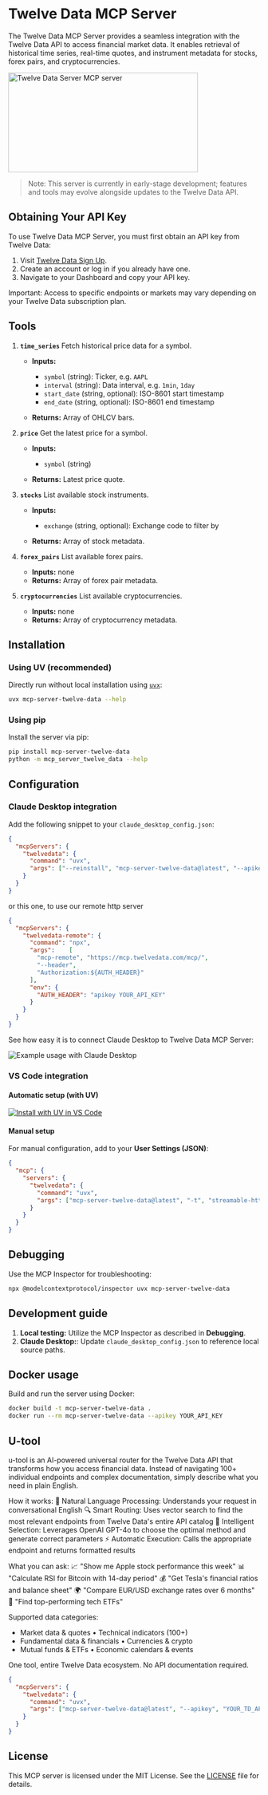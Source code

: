 # Twelve Data MCP Server

The Twelve Data MCP Server provides a seamless integration with the Twelve Data API to access financial market data. It enables retrieval of historical time series, real-time quotes, and instrument metadata for stocks, forex pairs, and cryptocurrencies.

<a href="https://glama.ai/mcp/servers/@twelvedata/mcp">
  <img width="380" height="200" src="https://glama.ai/mcp/servers/@twelvedata/mcp/badge" alt="Twelve Data Server MCP server" />
</a>

> Note: This server is currently in early-stage development; features and tools may evolve alongside updates to the Twelve Data API.

## Obtaining Your API Key

To use Twelve Data MCP Server, you must first obtain an API key from Twelve Data:

1. Visit [Twelve Data Sign Up](https://twelvedata.com/register?utm_source=github&utm_medium=repository&utm_campaign=mcp_repo).
2. Create an account or log in if you already have one.
3. Navigate to your Dashboard and copy your API key.

Important: Access to specific endpoints or markets may vary depending on your Twelve Data subscription plan.

## Tools

1. **`time_series`**
   Fetch historical price data for a symbol.

   * **Inputs:**

     * `symbol` (string): Ticker, e.g. `AAPL`
     * `interval` (string): Data interval, e.g. `1min`, `1day`
     * `start_date` (string, optional): ISO-8601 start timestamp
     * `end_date` (string, optional): ISO-8601 end timestamp
   * **Returns:** Array of OHLCV bars.

2. **`price`**
   Get the latest price for a symbol.

   * **Inputs:**

     * `symbol` (string)
   * **Returns:** Latest price quote.

3. **`stocks`**
   List available stock instruments.

   * **Inputs:**

     * `exchange` (string, optional): Exchange code to filter by
   * **Returns:** Array of stock metadata.

4. **`forex_pairs`**
   List available forex pairs.

   * **Inputs:** none
   * **Returns:** Array of forex pair metadata.

5. **`cryptocurrencies`**
   List available cryptocurrencies.

   * **Inputs:** none
   * **Returns:** Array of cryptocurrency metadata.

## Installation

### Using **UV** (recommended)

Directly run without local installation using [`uvx`](https://docs.astral.sh/uv/guides/tools/):

```bash
uvx mcp-server-twelve-data --help
```

### Using **pip**

Install the server via pip:

```bash
pip install mcp-server-twelve-data
python -m mcp_server_twelve_data --help
```

## Configuration

### Claude Desktop integration

Add the following snippet to your `claude_desktop_config.json`:

```json
{
  "mcpServers": {
    "twelvedata": {
      "command": "uvx",
      "args": ["--reinstall", "mcp-server-twelve-data@latest", "--apikey", "YOUR_API_KEY"]
    }
  }
}
```

or this one, to use our remote http server

```json
{
  "mcpServers": {
    "twelvedata-remote": {
      "command": "npx",
      "args":    [
        "mcp-remote", "https://mcp.twelvedata.com/mcp/",
        "--header",
        "Authorization:${AUTH_HEADER}"
      ],
      "env": {
        "AUTH_HEADER": "apikey YOUR_API_KEY"
      }
    }
  }
}
```

See how easy it is to connect Claude Desktop to Twelve Data MCP Server:

![Example usage with Claude Desktop](./example.gif)

### VS Code integration

#### Automatic setup (with UV)

[![Install with UV in VS Code](https://img.shields.io/badge/VS_Code-UV-0098FF?style=flat-square\&logo=visualstudiocode\&logoColor=white)](https://insiders.vscode.dev/redirect/mcp/install?name=twelvedata&config=%7B%22command%22%3A%22uvx%22%2C%22args%22%3A%5B%22mcp-server-twelve-data%22%2C%22--apikey%22%2C%22YOUR_API_KEY%22%5D%7D)

#### Manual setup

For manual configuration, add to your **User Settings (JSON)**:

```json
{
  "mcp": {
    "servers": {
      "twelvedata": {
        "command": "uvx",
        "args": ["mcp-server-twelve-data@latest", "-t", "streamable-http"]
      }
    }
  }
}
```

## Debugging

Use the MCP Inspector for troubleshooting:

```bash
npx @modelcontextprotocol/inspector uvx mcp-server-twelve-data
```

## Development guide

1. **Local testing:** Utilize the MCP Inspector as described in **Debugging**.
2. **Claude Desktop:**: Update `claude_desktop_config.json` to reference local source paths.

## Docker usage

Build and run the server using Docker:

```bash
docker build -t mcp-server-twelve-data .
docker run --rm mcp-server-twelve-data --apikey YOUR_API_KEY
```

## U-tool
u-tool is an AI-powered universal router for the Twelve Data API that transforms how you access financial data. Instead of navigating 100+ individual endpoints and complex documentation, simply describe what you need in plain English.

How it works:
🧠 Natural Language Processing: Understands your request in conversational English
🔍 Smart Routing: Uses vector search to find the most relevant endpoints from Twelve Data's entire API catalog
🎯 Intelligent Selection: Leverages OpenAI GPT-4o to choose the optimal method and generate correct parameters
⚡ Automatic Execution: Calls the appropriate endpoint and returns formatted results

What you can ask:
📈 "Show me Apple stock performance this week"
📊 "Calculate RSI for Bitcoin with 14-day period" 
💰 "Get Tesla's financial ratios and balance sheet"
🌍 "Compare EUR/USD exchange rates over 6 months"
🏦 "Find top-performing tech ETFs"

Supported data categories:
- Market data & quotes • Technical indicators (100+)
- Fundamental data & financials • Currencies & crypto
- Mutual funds & ETFs • Economic calendars & events

One tool, entire Twelve Data ecosystem. No API documentation required.
```json
{
  "mcpServers": {
    "twelvedata": {
      "command": "uvx",
      "args": ["mcp-server-twelve-data@latest", "--apikey", "YOUR_TD_API_KEY", "-u", "YOUR_OPEN_AI_APIKEY"]
    }
  }
}
```

## License

This MCP server is licensed under the MIT License. See the [LICENSE](../../LICENSE) file for details.